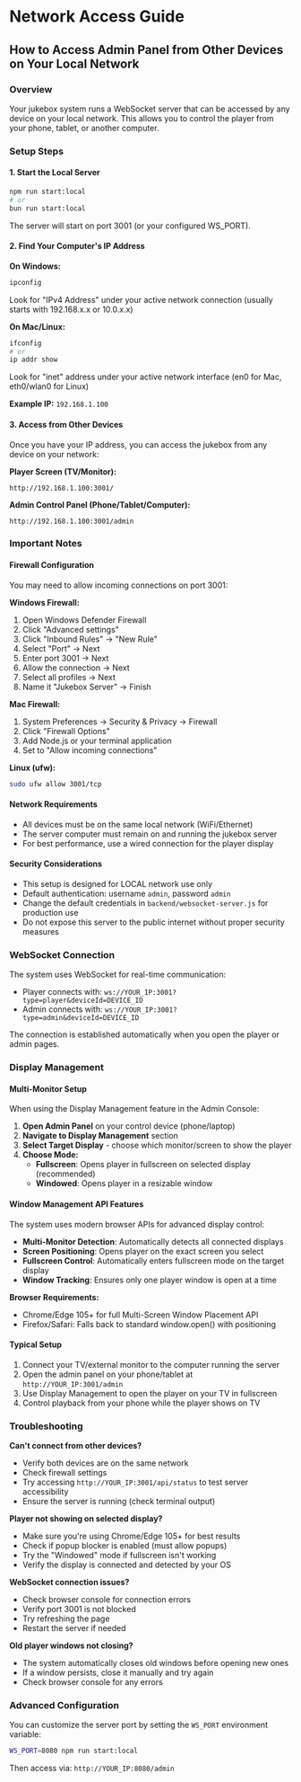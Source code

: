 # Network Access Guide

## How to Access Admin Panel from Other Devices on Your Local Network

### Overview
Your jukebox system runs a WebSocket server that can be accessed by any device on your local network. This allows you to control the player from your phone, tablet, or another computer.

### Setup Steps

#### 1. Start the Local Server
```bash
npm run start:local
# or
bun run start:local
```

The server will start on port 3001 (or your configured WS_PORT).

#### 2. Find Your Computer's IP Address

**On Windows:**
```bash
ipconfig
```
Look for "IPv4 Address" under your active network connection (usually starts with 192.168.x.x or 10.0.x.x)

**On Mac/Linux:**
```bash
ifconfig
# or
ip addr show
```
Look for "inet" address under your active network interface (en0 for Mac, eth0/wlan0 for Linux)

**Example IP:** `192.168.1.100`

#### 3. Access from Other Devices

Once you have your IP address, you can access the jukebox from any device on your network:

**Player Screen (TV/Monitor):**
```
http://192.168.1.100:3001/
```

**Admin Control Panel (Phone/Tablet/Computer):**
```
http://192.168.1.100:3001/admin
```

### Important Notes

#### Firewall Configuration
You may need to allow incoming connections on port 3001:

**Windows Firewall:**
1. Open Windows Defender Firewall
2. Click "Advanced settings"
3. Click "Inbound Rules" → "New Rule"
4. Select "Port" → Next
5. Enter port 3001 → Next
6. Allow the connection → Next
7. Select all profiles → Next
8. Name it "Jukebox Server" → Finish

**Mac Firewall:**
1. System Preferences → Security & Privacy → Firewall
2. Click "Firewall Options"
3. Add Node.js or your terminal application
4. Set to "Allow incoming connections"

**Linux (ufw):**
```bash
sudo ufw allow 3001/tcp
```

#### Network Requirements
- All devices must be on the same local network (WiFi/Ethernet)
- The server computer must remain on and running the jukebox server
- For best performance, use a wired connection for the player display

#### Security Considerations
- This setup is designed for LOCAL network use only
- Default authentication: username `admin`, password `admin`
- Change the default credentials in `backend/websocket-server.js` for production use
- Do not expose this server to the public internet without proper security measures

### WebSocket Connection

The system uses WebSocket for real-time communication:
- Player connects with: `ws://YOUR_IP:3001?type=player&deviceId=DEVICE_ID`
- Admin connects with: `ws://YOUR_IP:3001?type=admin&deviceId=DEVICE_ID`

The connection is established automatically when you open the player or admin pages.

### Display Management

#### Multi-Monitor Setup
When using the Display Management feature in the Admin Console:

1. **Open Admin Panel** on your control device (phone/laptop)
2. **Navigate to Display Management** section
3. **Select Target Display** - choose which monitor/screen to show the player
4. **Choose Mode:**
   - **Fullscreen**: Opens player in fullscreen on selected display (recommended)
   - **Windowed**: Opens player in a resizable window

#### Window Management API Features

The system uses modern browser APIs for advanced display control:

- **Multi-Monitor Detection**: Automatically detects all connected displays
- **Screen Positioning**: Opens player on the exact screen you select
- **Fullscreen Control**: Automatically enters fullscreen mode on the target display
- **Window Tracking**: Ensures only one player window is open at a time

**Browser Requirements:**
- Chrome/Edge 105+ for full Multi-Screen Window Placement API
- Firefox/Safari: Falls back to standard window.open() with positioning

#### Typical Setup
1. Connect your TV/external monitor to the computer running the server
2. Open the admin panel on your phone/tablet at `http://YOUR_IP:3001/admin`
3. Use Display Management to open the player on your TV in fullscreen
4. Control playback from your phone while the player shows on TV

### Troubleshooting

**Can't connect from other devices?**
- Verify both devices are on the same network
- Check firewall settings
- Try accessing `http://YOUR_IP:3001/api/status` to test server accessibility
- Ensure the server is running (check terminal output)

**Player not showing on selected display?**
- Make sure you're using Chrome/Edge 105+ for best results
- Check if popup blocker is enabled (must allow popups)
- Try the "Windowed" mode if fullscreen isn't working
- Verify the display is connected and detected by your OS

**WebSocket connection issues?**
- Check browser console for connection errors
- Verify port 3001 is not blocked
- Try refreshing the page
- Restart the server if needed

**Old player windows not closing?**
- The system automatically closes old windows before opening new ones
- If a window persists, close it manually and try again
- Check browser console for any errors

### Advanced Configuration

You can customize the server port by setting the `WS_PORT` environment variable:

```bash
WS_PORT=8080 npm run start:local
```

Then access via: `http://YOUR_IP:8080/admin`
